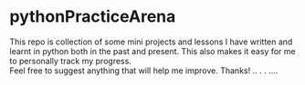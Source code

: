 # pythonPracticeArena
This repo is collection of some mini projects and lessons I have written and learnt in python both in the past and present.
This also makes it easy for me to personally track my progress.<br/>
Feel free to suggest anything that will help me improve. Thanks!
..
.
.
....
